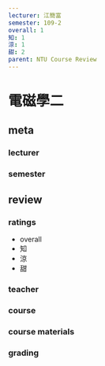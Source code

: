 ```yaml
---
lecturer: 江簡富
semester: 109-2
overall: 1
知: 1
涼: 1
甜: 2
parent: NTU Course Review
---
```

# 電磁學二
## meta
### lecturer
### semester 
## review
### ratings
- overall
- 知
- 涼
- 甜
### teacher
### course
### course materials
### grading